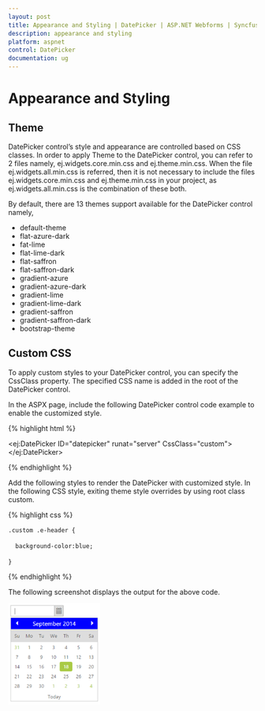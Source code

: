 ```yaml
---
layout: post
title: Appearance and Styling | DatePicker | ASP.NET Webforms | Syncfusion
description: appearance and styling
platform: aspnet
control: DatePicker
documentation: ug
---
```


# Appearance and Styling

## Theme

DatePicker control’s style and appearance are controlled based on CSS classes. In order to apply Theme to the DatePicker control, you can refer to 2 files namely, ej.widgets.core.min.css and ej.theme.min.css. When the file ej.widgets.all.min.css is referred, then it is not necessary to include the files ej.widgets.core.min.css and ej.theme.min.css in your project, as ej.widgets.all.min.css is the combination of these both. 

By default, there are 13 themes support available for the DatePicker control namely,

* default-theme
* flat-azure-dark
* fat-lime
* flat-lime-dark
* flat-saffron
* flat-saffron-dark
* gradient-azure
* gradient-azure-dark
* gradient-lime
* gradient-lime-dark
* gradient-saffron
* gradient-saffron-dark
* bootstrap-theme


## Custom CSS


To apply custom styles to your DatePicker control, you can specify the CssClass property. The specified CSS name is added in the root of the DatePicker control.

In the ASPX page, include the following DatePicker control code example to enable the customized style.



{% highlight html %}

<ej:DatePicker ID="datepicker" runat="server" CssClass="custom"></ej:DatePicker>



{% endhighlight %}



Add the following styles to render the DatePicker with customized style. In the following CSS style, exiting theme style overrides by using root class custom.

{% highlight css %}

    .custom .e-header {

      background-color:blue;

    }
{% endhighlight %}




The following screenshot displays the output for the above code.



![](Appearance-and-Styling_images/Appearance-and-Styling_img1.png)



